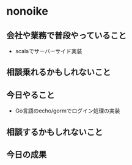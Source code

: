 # nonoike

## 会社や業務で普段やっていること
- scalaでサーバーサイド実装

## 相談乗れるかもしれないこと

## 今日やること
- Go言語のecho/gormでログイン処理の実装

## 相談するかもしれないこと


## 今日の成果
